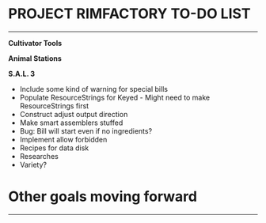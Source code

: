 # PROJECT RIMFACTORY TO-DO LIST
---
**Cultivator Tools**

**Animal Stations**

**S.A.L. 3**
+ Include some kind of warning for special bills
+ Populate ResourceStrings for Keyed - Might need to make ResourceStrings first
+ Construct adjust output direction
+ Make smart assemblers stuffed
+ Bug: Bill will start even if no ingredients?
+ Implement allow forbidden
+ Recipes for data disk
+ Researches
+ Variety?

# Other goals moving forward
---